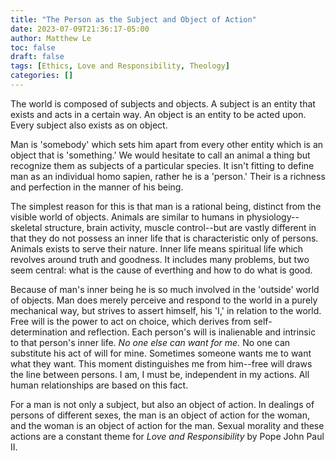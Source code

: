 ```yaml
---
title: "The Person as the Subject and Object of Action"
date: 2023-07-09T21:36:17-05:00
author: Matthew Le
toc: false
draft: false
tags: [Ethics, Love and Responsibility, Theology]
categories: []
---
```

The world is composed of subjects and objects. A subject is an entity
that exists and acts in a certain way. An object is an entity to be
acted upon. Every subject also exists as on object. 

Man is 'somebody'
which sets him apart from every other entity which is an object that is 
 'something.' 
We would hesitate to call an animal a thing but recognize 
them as subjects of a particular species. It isn't fitting to define 
man as an individual homo sapien, rather he is a 'person.' Their is a 
richness and perfection in the manner of his being. 

The simplest reason
for this is that man is a rational being, distinct from the visible
world of objects. Animals are similar to humans in physiology--skeletal 
structure, brain activity, muscle control--but are vastly different in that
they do not possess an inner life that is characteristic only of persons.
Animals exists to serve their nature. Inner life means spiritual life which
revolves around truth and goodness. It includes many problems, but two seem
central: what is the cause of everthing and how to do what is good. 

Because
of man's inner being he is so much involved in the 'outside' world of objects.
Man does merely perceive and respond to the world in a purely mechanical way, 
but strives to assert himself, his 'I,' in relation to the world. 
Free will is the power to act on choice, which derives from self-determination
and reflection. Each person's will is inalienable and intrinsic to that person's
inner life. *No one else can want for me.* No one can substitute his act
of will for mine. Sometimes someone wants me to want what they want. This
moment distinguishes me from him--free will draws the line between
persons. I am, I must be, independent
in my actions. All human relationships are based on this fact.

For a man is not only a subject, but also an object of action. In dealings
of persons of different sexes, the man is an object of action for the woman, 
and the woman is an object of action for the man. Sexual morality
and these actions are a constant theme for *Love and Responsibility* by 
Pope John Paul II.